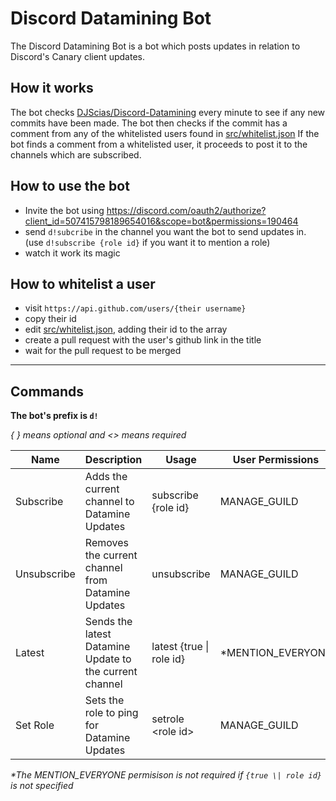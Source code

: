 # Discord Datamining Bot
The Discord Datamining Bot is a bot which posts updates in relation to Discord's Canary client updates.

## How it works
The bot checks [DJScias/Discord-Datamining](https://github.com/DJScias/Discord-Datamining) every minute to see if any new commits have been made.
The bot then checks if the commit has a comment from any of the whitelisted users found in [src/whitelist.json](https://github.com/ItsRauf/dataminev2/blob/master/src/whitelist.json)
If the bot finds a comment from a whitelisted user, it proceeds to post it to the channels which are subscribed.

## How to use the bot
* Invite the bot using https://discord.com/oauth2/authorize?client_id=507415798189654016&scope=bot&permissions=190464
* send `d!subcribe` in the channel you want the bot to send updates in. (use `d!subscribe {role id}` if you want it to mention a role)
* watch it work its magic

## How to whitelist a user
* visit `https://api.github.com/users/{their username}`
* copy their id
* edit [src/whitelist.json](https://github.com/ItsRauf/dataminev2/blob/master/src/whitelist.json), adding their id to the array
* create a pull request with the user's github link in the title
* wait for the pull request to be merged

--------

## Commands
**The bot's prefix is `d!`**

*{ } means optional and <> means required*

| Name        | Description                                             | Usage                    | User Permissions  |
|-------------|---------------------------------------------------------|--------------------------|-------------------|
| Subscribe   | Adds the current channel to Datamine Updates            | subscribe {role id}      | MANAGE_GUILD      |
| Unsubscribe | Removes the current channel from Datamine Updates       | unsubscribe              | MANAGE_GUILD      |
| Latest      | Sends the latest Datamine Update to the current channel | latest {true \| role id} | \*MENTION_EVERYONE|
| Set Role    | Sets the role to ping for Datamine Updates              | setrole \<role id\>      | MANAGE_GUILD      |

*\*The MENTION_EVERYONE permisison is not required if `{true \| role id}` is not specified*
